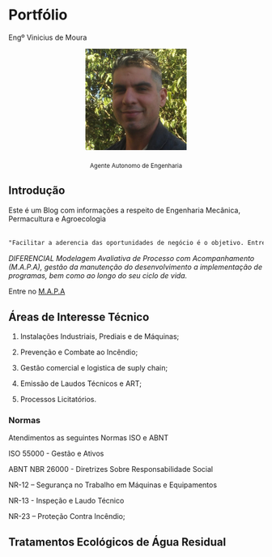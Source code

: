 # Portfólio 
Engº Vinicius de Moura 

<p align = "center">
 <img src = "docs/assets/Foto de CV.png" width="200" height="200"> 
</p>
<p align = "center"> <sub> Agente Autonomo de Engenharia</sub> </p>

## Introdução

Este é um Blog com informações a respeito de Engenharia Mecânica, Permacultura e Agroecologia


```markdown

"Facilitar a aderencia das oportunidades de negócio é o objetivo. Entrego aplicação estrategica com mentalidade de melhoria contínua nos procedimentos, junto do suporte da equipe técnica, proponho estabelecer programas de Lean Service e Responsabilidade Social Corporativa."

```

_DIFERENCIAL Modelagem Avaliativa de Processo com Acompanhamento (M.A.P.A), gestão da manutenção do desenvolvimento a implementação de programas, bem como ao longo do seu ciclo de vida._

Entre no [M.A.P.A](https://linktr.ee/TheBrosMech/) 

## Áreas de Interesse Técnico

1. Instalações Industriais, Prediais e de Máquinas; 

2. Prevenção e Combate ao Incêndio; 

3. Gestão comercial e logistica de suply chain;
 
4. Emissão de Laudos Técnicos e ART;

5. Processos Licitatórios.

### Normas 

Atendimentos as seguintes Normas ISO e ABNT 

ISO 55000 - Gestão e Ativos

ABNT NBR 26000 - Diretrizes Sobre Responsabilidade Social

NR-12 – Segurança no Trabalho em Máquinas e Equipamentos

NR-13 - Inspeção e Laudo Técnico

NR-23 – Proteção Contra Incêndio;

## Tratamentos Ecológicos de Água Residual 


